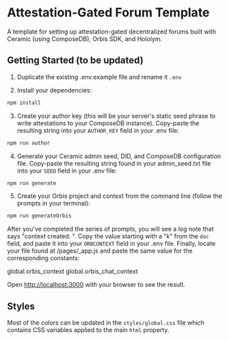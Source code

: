# Attestation-Gated Forum Template

A template for setting up attestation-gated decentralized forums built with Ceramic (using ComposeDB), Orbis SDK, and Hololym. 

## Getting Started (to be updated)

1. Duplicate the existing .env.example file and rename it `.env`

2. Install your dependencies:

```bash
npm install
```

3. Create your author key (this will be your server's static seed phrase to write attestations to your ComposeDB instance). Copy-paste the resulting string into your `AUTHOR_KEY` field in your .env file:

```bash
npm run author
```

4. Generate your Ceramic admin seed, DID, and ComposeDB configuration file. Copy-paste the resulting string found in your admin_seed.txt file into your `SEED` field in your .env file:

```bash
npm run generate
```

5. Create your Orbis project and context from the command line (follow the prompts in your terminal):

```bash
npm run generateOrbis
```

After you've completed the series of prompts, you will see a log note that says "context created: ". Copy the value starting with a "k" from the `doc` field, and paste it into your `ORBCONTEXT` field in your .env file. Finally, locate your file found at /pages/_app.js and paste the same value for the corresponding constants: 

global.orbis_context
global.orbis_chat_context

Open [http://localhost:3000](http://localhost:3000) with your browser to see the result.

## Styles

Most of the colors can be updated in the `styles/global.css` file which contains CSS variables applied to the main `html` property.


